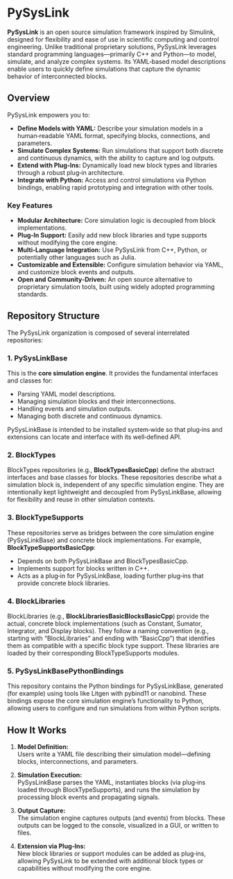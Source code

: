 # PySysLink

**PySysLink** is an open source simulation framework inspired by Simulink, designed for flexibility and ease of use in scientific computing and control engineering. Unlike traditional proprietary solutions, PySysLink leverages standard programming languages—primarily C++ and Python—to model, simulate, and analyze complex systems. Its YAML‑based model descriptions enable users to quickly define simulations that capture the dynamic behavior of interconnected blocks.

## Overview

PySysLink empowers you to:
  
- **Define Models with YAML:** Describe your simulation models in a human‑readable YAML format, specifying blocks, connections, and parameters.
- **Simulate Complex Systems:** Run simulations that support both discrete and continuous dynamics, with the ability to capture and log outputs.
- **Extend with Plug‑Ins:** Dynamically load new block types and libraries through a robust plug‑in architecture.
- **Integrate with Python:** Access and control simulations via Python bindings, enabling rapid prototyping and integration with other tools.

### Key Features

- **Modular Architecture:** Core simulation logic is decoupled from block implementations.
- **Plug‑In Support:** Easily add new block libraries and type supports without modifying the core engine.
- **Multi‑Language Integration:** Use PySysLink from C++, Python, or potentially other languages such as Julia.
- **Customizable and Extensible:** Configure simulation behavior via YAML, and customize block events and outputs.
- **Open and Community‑Driven:** An open source alternative to proprietary simulation tools, built using widely adopted programming standards.

## Repository Structure

The PySysLink organization is composed of several interrelated repositories:

### 1. **PySysLinkBase**

This is the **core simulation engine**. It provides the fundamental interfaces and classes for:
- Parsing YAML model descriptions.
- Managing simulation blocks and their interconnections.
- Handling events and simulation outputs.
- Managing both discrete and continuous dynamics.

PySysLinkBase is intended to be installed system‑wide so that plug‑ins and extensions can locate and interface with its well‑defined API.

### 2. **BlockTypes**

BlockTypes repositories (e.g., **BlockTypesBasicCpp**) define the abstract interfaces and base classes for blocks. These repositories describe what a simulation block is, independent of any specific simulation engine. They are intentionally kept lightweight and decoupled from PySysLinkBase, allowing for flexibility and reuse in other simulation contexts.

### 3. **BlockTypeSupports**

These repositories serve as bridges between the core simulation engine (PySysLinkBase) and concrete block implementations. For example, **BlockTypeSupportsBasicCpp**:
- Depends on both PySysLinkBase and BlockTypesBasicCpp.
- Implements support for blocks written in C++.
- Acts as a plug‑in for PySysLinkBase, loading further plug‑ins that provide concrete block libraries.

### 4. **BlockLibraries**

BlockLibraries (e.g., **BlockLibrariesBasicBlocksBasicCpp**) provide the actual, concrete block implementations (such as Constant, Sumator, Integrator, and Display blocks). They follow a naming convention (e.g., starting with “BlockLibraries” and ending with “BasicCpp”) that identifies them as compatible with a specific block type support. These libraries are loaded by their corresponding BlockTypeSupports modules.

### 5. **PySysLinkBasePythonBindings**

This repository contains the Python bindings for PySysLinkBase, generated (for example) using tools like Litgen with pybind11 or nanobind. These bindings expose the core simulation engine’s functionality to Python, allowing users to configure and run simulations from within Python scripts.

## How It Works

1. **Model Definition:**  
   Users write a YAML file describing their simulation model—defining blocks, interconnections, and parameters.

2. **Simulation Execution:**  
   PySysLinkBase parses the YAML, instantiates blocks (via plug‑ins loaded through BlockTypeSupports), and runs the simulation by processing block events and propagating signals.

3. **Output Capture:**  
   The simulation engine captures outputs (and events) from blocks. These outputs can be logged to the console, visualized in a GUI, or written to files.

4. **Extension via Plug‑Ins:**  
   New block libraries or support modules can be added as plug‑ins, allowing PySysLink to be extended with additional block types or capabilities without modifying the core engine.
